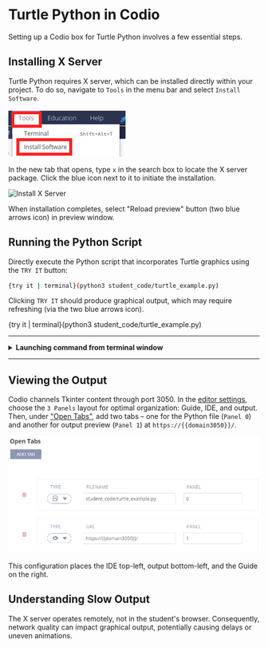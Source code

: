 # Turtle Python in Codio

Setting up a Codio box for Turtle Python involves a few essential steps.

## Installing X Server
Turtle Python requires X server, which can be installed directly within your project. To do so, navigate to `Tools` in the menu bar and select `Install Software`.

![Tools](.guides/img/tools_install.png)

In the new tab that opens, type `x` in the search box to locate the X server package. Click the blue icon next to it to initiate the installation.

![Install X Server](.guides/img/install_x_server.png)

When installation completes, select "Reload preview" button (two blue arrows icon) in preview window.

## Running the Python Script
Directly execute the Python script that incorporates Turtle graphics using the `TRY IT` button:

```bash
{try it | terminal}(python3 student_code/turtle_example.py)
```

Clicking `TRY IT` should produce graphical output, which may require refreshing (via the two blue arrows icon).

{try it | terminal}(python3 student_code/turtle_example.py)

---
<details>
  <summary>
     <b>Launching command from terminal window</b>
  </summary>
In this updated setup, we use the terminal to run Python scripts, which differs from the previous method of using <code>TRY IT</code> buttons. This change enhances the learning experience for two main reasons:

1. **Error Monitoring:** Running scripts directly in the terminal allows for immediate and clear visibility of any errors or issues, facilitating easier debugging and understanding of your code.

2. **Execution Reliability:** This method ensures consistent and reliable script execution, avoiding timeouts and other constraints that may occur when using button-based commands in the Codio environment.

An alternative is to run the script in the background, which will not open a terminal window or include error feedback.
```bash
{try it | background}(python3 student_code/turtle_example.py)
```

</details>

---

## Viewing the Output

Codio channels Tkinter content through port 3050. In the [editor settings](https://docs.codio.com/instructors/authoring/guides/page_editing.html#), choose the `3 Panels` layout for optimal organization: Guide, IDE, and output. Then, under ["Open Tabs"](https://docs.codio.com/instructors/authoring/guides/settings/opentabs.html#open-tabs), add two tabs – one for the Python file (`Panel 0`) and another for output preview (`Panel 1`) at `https://{{domain3050}}/`.

![Turtle Layout](.guides/img/turtle_layout.png)

This configuration places the IDE top-left, output bottom-left, and the Guide on the right.


## Understanding Slow Output

The X server operates remotely, not in the student's browser. Consequently, network quality can impact graphical output, potentially causing delays or uneven animations.